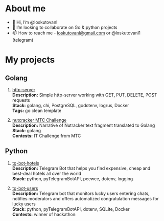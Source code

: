 # About me

- 👋 Hi, I’m @loskutovanl
- 💞️ I’m looking to collaborate on Go & python projects
- 📫 How to reach me - loskutovanl@gmail.com or @loskutovanl1 (telegram)

# My projects

## Golang

1. [http-server](https://github.com/loskutovanl/study)  
**Description:** Simple http-server working with GET, PUT, DELETE, POST requests  
**Stack:** golang, chi, PostgreSQL, godotenv, logrus, Docker  
**Tags:** go clean template  

2. [nutcracker MTC Challenge](https://github.com/loskutovanl/nutcrackerMTCChallenge)  
**Description:** Narrative of Nutracker text fragment translated to Golang  
**Stack:** golang  
**Contests:** IT Challenge from МТС  


## Python

1. [tg-bot-hotels](https://github.com/loskutovanl/tg-bot-hotels)  
**Description:** Telegram Bot that helps you find expensive, cheap and best-deal hotels all over the world  
**Stack:** python, pyTelegramBotAPI, peewee, dotenv, logging  

2. [tg-bot-users](https://github.com/loskutovanl/tg-bot-users)  
**Description:** Telegram bot that monitors lucky users entering chats, notifies moderators and offers automatized congratulation messages for lucky users  
**Stack:** python, pyTelegramBotAPI, dotenv, SQLite, Docker  
**Contests:** winner of hackathon  
